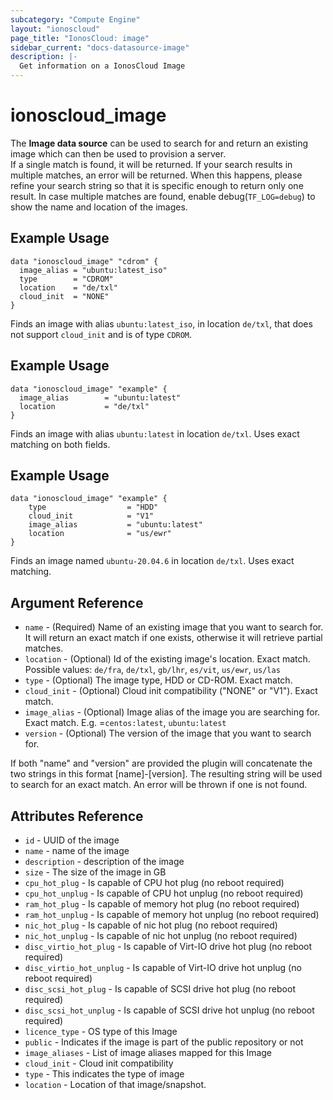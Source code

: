 ```yaml
---
subcategory: "Compute Engine"
layout: "ionoscloud"
page_title: "IonosCloud: image"
sidebar_current: "docs-datasource-image"
description: |-
  Get information on a IonosCloud Image
---
```


# ionoscloud_image

The **Image data source** can be used to search for and return an existing image which can then be used to provision a server.  
If a single match is found, it will be returned. If your search results in multiple matches, an error will be returned. 
When this happens, please refine your search string so that it is specific enough to return only one result. In case multiple matches are found, enable debug(`TF_LOG=debug`) to show the name and location of the images.
## Example Usage

```hcl
data "ionoscloud_image" "cdrom" {
  image_alias = "ubuntu:latest_iso"
  type        = "CDROM"
  location    = "de/txl"
  cloud_init  = "NONE"
}
```
Finds an image with alias `ubuntu:latest_iso`, in location `de/txl`, that does not support `cloud_init` and is of type `CDROM`.
## Example Usage

```hcl
data "ionoscloud_image" "example" {
  image_alias        = "ubuntu:latest"
  location           = "de/txl"
}
```

Finds an image with alias `ubuntu:latest` in location `de/txl`. Uses exact matching on both fields.
## Example Usage

```hcl
data "ionoscloud_image" "example" {
    type                  = "HDD"
    cloud_init            = "V1"
    image_alias           = "ubuntu:latest"
    location              = "us/ewr"
}
```
Finds an image named `ubuntu-20.04.6` in location `de/txl`. Uses exact matching.

## Argument Reference

 * `name` - (Required) Name of an existing image that you want to search for. It will return an exact match if one exists, otherwise it will retrieve partial matches.
 * `location` - (Optional) Id of the existing image's location. Exact match. Possible values: `de/fra`, `de/txl`, `gb/lhr`, `es/vit`, `us/ewr`, `us/las`
 * `type` - (Optional) The image type, HDD or CD-ROM. Exact match.
 * `cloud_init` - (Optional) Cloud init compatibility ("NONE" or "V1"). Exact match.
 * `image_alias` - (Optional) Image alias of the image you are searching for. Exact match. E.g. =`centos:latest`, `ubuntu:latest`
 * `version` - (Optional) The version of the image that you want to search for.

If both "name" and "version" are provided the plugin will concatenate the two strings in this format [name]-[version].
The resulting string will be used to search for an exact match. An error will be thrown if one is not found.

## Attributes Reference

 * `id` - UUID of the image
 * `name` - name of the image
 * `description` - description of the image
 * `size` - The size of the image in GB
 * `cpu_hot_plug` - Is capable of CPU hot plug (no reboot required)
 * `cpu_hot_unplug` - Is capable of CPU hot unplug (no reboot required)
 * `ram_hot_plug` - Is capable of memory hot plug (no reboot required)
 * `ram_hot_unplug` - Is capable of memory hot unplug (no reboot required)
 * `nic_hot_plug` - Is capable of nic hot plug (no reboot required)
 * `nic_hot_unplug` - Is capable of nic hot unplug (no reboot required)
 * `disc_virtio_hot_plug` - Is capable of Virt-IO drive hot plug (no reboot required)
 * `disc_virtio_hot_unplug` - Is capable of Virt-IO drive hot unplug (no reboot required)
 * `disc_scsi_hot_plug` - Is capable of SCSI drive hot plug (no reboot required)
 * `disc_scsi_hot_unplug` - Is capable of SCSI drive hot unplug (no reboot required)
 * `licence_type` - OS type of this Image
 * `public` - Indicates if the image is part of the public repository or not
 * `image_aliases` - List of image aliases mapped for this Image
 * `cloud_init` - Cloud init compatibility
 * `type` - This indicates the type of image
 * `location` - Location of that image/snapshot.
